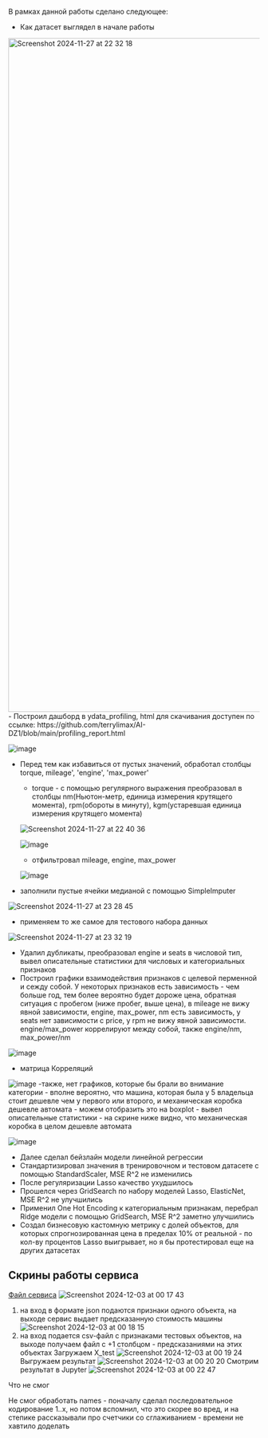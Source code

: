 В рамках данной работы сделано следующее: 
- Как датасет выглядел в начале работы
<img width="1351" alt="Screenshot 2024-11-27 at 22 32 18" src="https://github.com/user-attachments/assets/a2cd286f-61d9-471b-9469-fa1b3a3ea105">
- Построил дашборд в ydata_profiling, html для скачивания доступен по ссылке: https://github.com/terrylimax/AI-DZ1/blob/main/profiling_report.html
  
  ![image](https://github.com/user-attachments/assets/48a33489-59fb-420f-bed0-44ae6c4729ed)
- Перед тем как избавиться от пустых значений, обработал столбцы torque, mileage', 'engine', 'max_power'  
    - torque - с помощью регулярного выражения преобразовал в столбцы nm(Ньютон-метр, единица измерения крутящего момента), rpm(обороты в минуту), kgm(устаревшая единица измерения крутящего момента)
      
  ![Screenshot 2024-11-27 at 22 40 36](https://github.com/user-attachments/assets/653bc0a5-2e06-4f72-a070-cd4a294336ce)
  
  ![image](https://github.com/user-attachments/assets/ac18b4ec-eb07-47bd-8011-12f583ed82e7)
    - отфильтровал mileage, engine, max_power
      
  ![image](https://github.com/user-attachments/assets/097f0a41-398d-485f-be81-46e3320d7c3b)
-  заполнили пустые ячейки медианой с помощью SimpleImputer

![Screenshot 2024-11-27 at 23 28 45](https://github.com/user-attachments/assets/1201a2df-ddc8-49e2-adfd-d9f37001d928)
- применяем то же самое для тестового набора данных

![Screenshot 2024-11-27 at 23 32 19](https://github.com/user-attachments/assets/48aedb31-7046-4b2f-94a6-ed9b77fb7c33)

- Удалил дубликаты, преобразовал engine и seats в числовой тип, вывел описательные статистики для числовых и категориальных признаков
- Построил графики взаимодействия признаков с целевой перменной и сежду собой. У некоторых признаков есть зависимость - чем больше год, тем более вероятно будет дороже цена, обратная ситуация с пробегом (ниже пробег, выше цена), в mileage не вижу явной зависимости, engine, max_power, nm есть зависимость, у seats нет зависимости с price, у rpm не вижу явной зависимости. engine/max_power коррелируют между собой, также engine/nm, max_power/nm
  
![image](https://github.com/user-attachments/assets/f3c1d6b2-9c4c-445f-a5cb-07fbeb163c04)
- матрица Корреляций

![image](https://github.com/user-attachments/assets/2b187eed-d407-4873-b946-6ecb65e6e40c)
-также, нет графиков, которые бы брали во внимание категории - вполне вероятно, что машина, которая была у 5 владельца стоит дешевле чем у первого или второго, и механическая коробка дешевле автомата - можем отобразить это на boxplot - вывел описательные статистики - на скрине ниже видно, что механическая коробка в целом дешевле автомата

![image](https://github.com/user-attachments/assets/b53e7566-f6cf-4ab7-87fd-dc97b782835a)
- Далее сделал бейзлайн модели линейной регрессии
- Стандартизировал значения в тренировочном и тестовом датасете с помощью StandardScaler, MSE R^2 не изменились
- После регуляризации Lasso качество ухудшилось
- Прошелся через GridSearch по набору моделей Lasso, ElasticNet, MSE R^2 не улучшились
- Применил One Hot Encoding к категориальным признакам, перебрал Ridge модели с помощью GridSearch, MSE R^2 заметно улучшились
- Создал бизнесовую кастомную метрику с долей объектов, для которых спрогнозированная цена в пределах 10% от реальной - по кол-ву процентов Lasso выигрывает, но я бы протестировал еще на других датасетах

## Скрины работы сервиса
[Файл сервиса](https://github.com/terrylimax/AI-DZ1/blob/main/fastapi_app.py)
![Screenshot 2024-12-03 at 00 17 43](https://github.com/user-attachments/assets/5ee6b9f0-754d-4126-b49a-47152252174e)
1. на вход в формате json подаются признаки одного объекта, на выходе сервис выдает предсказанную стоимость машины
![Screenshot 2024-12-03 at 00 18 15](https://github.com/user-attachments/assets/544ba9bb-06df-47eb-acc0-9f4c1f2d7390)
2. на вход подается csv-файл с признаками тестовых объектов, на выходе получаем файл с +1 столбцом - предсказаниями на этих объектах
Загружаем X_test
![Screenshot 2024-12-03 at 00 19 24](https://github.com/user-attachments/assets/7657093c-2d4a-42a1-a7d8-ea1b76163ef5)
Выгружаем результат
![Screenshot 2024-12-03 at 00 20 20](https://github.com/user-attachments/assets/5fdcfe28-49fc-4659-814f-8264a69bc72e)
Смотрим результат в Jupyter
![Screenshot 2024-12-03 at 00 22 47](https://github.com/user-attachments/assets/5413fd7d-31e3-47aa-b355-ea1352167b52)

Что не смог

Не смог обработать names - поначалу сделал последовательное кодирование 1..x, но потом вспомнил, что это скорее во вред, и на степике рассказывали про счетчики со сглаживанием - времени не хавтило доделать
